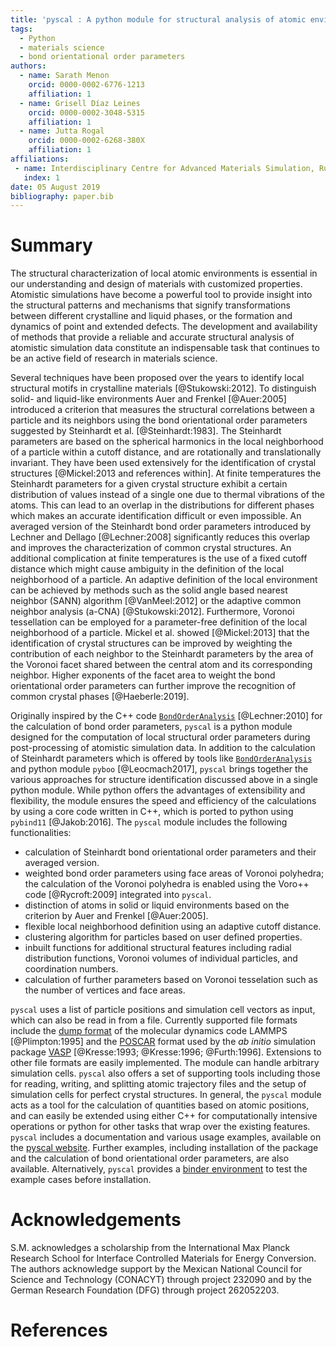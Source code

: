 ```yaml
---
title: 'pyscal : A python module for structural analysis of atomic environments'
tags:
  - Python
  - materials science
  - bond orientational order parameters
authors:
  - name: Sarath Menon
    orcid: 0000-0002-6776-1213
    affiliation: 1
  - name: Grisell Díaz Leines
    orcid: 0000-0002-3048-5315
    affiliation: 1
  - name: Jutta Rogal
    orcid: 0000-0002-6268-380X
    affiliation: 1
affiliations:
 - name: Interdisciplinary Centre for Advanced Materials Simulation, Ruhr-Universität Bochum, Universitätsstr. 150, 44801 Bochum, Germany.
   index: 1
date: 05 August 2019
bibliography: paper.bib
---
```



# Summary

The structural characterization of local atomic environments is essential in our understanding and design of materials with customized properties.  Atomistic simulations have become a powerful tool to provide insight into the structural patterns and mechanisms that signify transformations between different crystalline and liquid phases, or the formation and dynamics of point and extended defects.  The development and availability of methods that provide a reliable and accurate structural analysis of atomistic simulation data constitute an indispensable task that continues to be an active field of research in materials science.

Several techniques have been proposed over the years to identify local structural motifs in crystalline materials [@Stukowski:2012].
To distinguish solid- and liquid-like environments Auer and Frenkel [@Auer:2005] introduced a criterion that measures the structural correlations between a particle and its neighbors using the bond orientational order parameters suggested by Steinhardt et al. [@Steinhardt:1983].
The Steinhardt parameters are based on the spherical harmonics in the local neighborhood of a particle within a cutoff distance, and are rotationally and translationally invariant. They have been used extensively for the identification of crystal structures [@Mickel:2013 and references within].
At finite temperatures the Steinhardt parameters for a given crystal structure exhibit a certain distribution of values instead of a single one due to thermal vibrations of the atoms.  This can lead to an overlap in the distributions for different phases which makes an accurate identification difficult or even impossible.
An averaged version of the Steinhardt bond order parameters introduced by Lechner and Dellago [@Lechner:2008] significantly reduces this overlap and improves the characterization of common crystal structures.
An additional complication at finite temperatures is the use of a fixed cutoff distance which might cause ambiguity in the definition of the local neighborhood of a particle. An adaptive definition of the local environment can be achieved by  methods such as the solid angle based nearest neighbor (SANN) algorithm [@VanMeel:2012] or the adaptive common neighbor analysis (a-CNA) [@Stukowski:2012].
Furthermore, Voronoi tessellation can be employed for a parameter-free definition of the local neighborhood of a particle. Mickel et al. showed [@Mickel:2013] that the identification of crystal structures can be improved by weighting the contribution of each neighbor to the Steinhardt parameters by the area of the Voronoi facet shared between the central atom and its corresponding neighbor.
Higher exponents of the facet area to weight the bond orientational order parameters can further improve the recognition of common crystal phases [@Haeberle:2019].

Originally inspired by the C++ code [``BondOrderAnalysis``](https://homepage.univie.ac.at/wolfgang.lechner/bondorderparameter.html) [@Lechner:2010] for the calculation of bond order parameters, ``pyscal`` is a python module designed for the computation of local structural order parameters  during post-processing of atomistic simulation data.
In addition to the calculation of Steinhardt parameters which is offered by tools like [``BondOrderAnalysis``](https://homepage.univie.ac.at/wolfgang.lechner/bondorderparameter.html) and python module ``pyboo`` [@Leocmach2017], ``pyscal`` brings together the various approaches for structure identification discussed above in a single python module. While python offers the advantages of extensibility and flexibility, the module ensures the speed and efficiency of the calculations by using a core code written in C++, which is  ported to python using ``pybind11`` [@Jakob:2016]. The ``pyscal`` module includes the following functionalities:   

 * calculation of Steinhardt bond orientational order parameters and their averaged version.
 * weighted bond order parameters using face areas of Voronoi polyhedra; the calculation of the Voronoi polyhedra is  enabled using the Voro++ code [@Rycroft:2009] integrated into ``pyscal``.
 * distinction of atoms in solid or liquid environments based on the criterion by Auer and Frenkel [@Auer:2005].
 * flexible local neighborhood definition using an adaptive cutoff distance.
 * clustering algorithm for particles based on user defined properties.
 * inbuilt functions for additional structural features including radial distribution functions, Voronoi volumes of individual particles, and coordination numbers.
 * calculation of further parameters based on Voronoi tesselation such as the number of vertices and face areas.

``pyscal`` uses a list of particle positions and simulation cell vectors as input, which can also be read in from a file.  Currently supported file formats include the [dump format](https://lammps.sandia.gov/doc/dump.html) of the molecular dynamics code  LAMMPS [@Plimpton:1995] and the [POSCAR](https://cms.mpi.univie.ac.at/vasp/vasp/POSCAR_file.html) format used by the _ab initio_ simulation package  [VASP](https://www.vasp.at/) [@Kresse:1993; @Kresse:1996; @Furth:1996].  Extensions to other file formats are easily implemented.
The module can handle arbitrary simulation cells.
 ``pyscal`` also offers a set of supporting tools including those for reading, writing, and splitting atomic trajectory files and the setup of simulation cells for perfect crystal structures. In general, the ``pyscal`` module acts as a tool for the calculation of quantities based on atomic positions, and can easily be extended using either C++ for computationally intensive operations or python for other tasks that wrap over the existing features. ``pyscal`` includes a documentation and various usage examples, available on the [pyscal website](https://pyscal.readthedocs.io/en/latest/). Further examples, including installation of the package and the calculation of bond orientational order parameters, are also available. Alternatively, ``pyscal`` provides a [binder environment](https://mybinder.org/v2/gh/srmnitc/pyscal/master?filepath=examples%2F) to test the example cases before installation.



# Acknowledgements
S.M. acknowledges a scholarship from the International Max Planck Research School for Interface Controlled Materials for Energy Conversion. The authors acknowledge support by the Mexican National Council for Science and Technology (CONACYT) through project 232090 and by the German Research Foundation (DFG) through project 262052203.

# References
